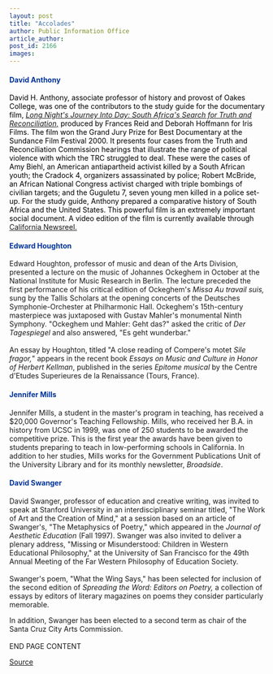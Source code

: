 ```yaml
---
layout: post
title: "Accolades"
author: Public Information Office
article_author: 
post_id: 2166
images:
---
```


<h4>
  <font color="#003399">David Anthony</font>
</h4>
<p>
  <font color="#000000">David H. Anthony, associate professor of history and provost of Oakes College, was one of the contributors to the study guide for the documentary film,</font> <a href="http://www.irisfilms.org/longnight/"><i>Long Night's Journey Into Day: South Africa's Search for Truth and Reconciliation,</i></a> <font color="#000000">produced by Frances Reid and Deborah Hoffmann for Iris Films. The film won the Grand Jury Prize for Best Documentary at the Sundance Film Festival 2000. It presents four cases from the Truth and Reconciliation Commission hearings that illustrate the range of political violence with which the TRC struggled to deal. These were the cases of Amy Biehl, an American antiapartheid activist killed by a South African youth; the Cradock 4, organizers assassinated by police; Robert McBride, an African National Congress activist charged with triple bombings of civilian targets; and the Guguletu 7, seven young men killed in a police set-up. For the study guide, Anthony prepared a comparative history of South Africa and the United States. This powerful film is an extremely important social document. A video edition of the film is currently available through</font> <a href="http://www.newsreel.org/films/longnight.htm">California Newsreel.</a>
</p>
<h4>
  <font color="#003399">Edward Houghton</font>
</h4>
<p>
  Edward Houghton, professor of music and dean of the Arts Division, presented a lecture on the music of Johannes Ockeghem in October at the National Institute for Music Research in Berlin. The lecture preceded the first performance of his critical edition of Ockeghem's <i>Missa Au travail suis,</i> sung by the Tallis Scholars at the opening concerts of the Deutsches Symphonie-Orchester at Philharmonic Hall. Ockeghem's 15th-century masterpiece was juxtaposed with Gustav Mahler's monumental Ninth Symphony. "Ockeghem und Mahler: Geht das?" asked the critic of <i>Der Tagespiegel</i> and also answered, "Es geht wunderbar."<br>
  <br>
  An essay by Houghton, titled "A close reading of Compere's motet <i>Sile fragor,</i>" appears in the recent book <i>Essays on Music and Culture in Honor of Herbert Kellman</i>, published in the series <i>Epitome musical</i> by the Centre d'Etudes Superieures de la Renaissance (Tours, France).
</p>
<h4>
  <font color="#003399">Jennifer Mills</font>
</h4>
<p>
  Jennifer Mills, a student in the master's program in teaching, has received a $20,000 Governor's Teaching Fellowship. Mills, who received her B.A. in history from UCSC in 1999, was one of 250 students to be awarded the competitive prize. This is the first year the awards have been given to students preparing to teach in low-performing schools in California. In addition to her studies, Mills works for the Government Publications Unit of the University Library and for its monthly newsletter, <i>Broadside</i>.
</p>
<h4>
  <font color="#003399">David Swanger</font>
</h4>
<p>
  David Swanger, professor of education and creative writing, was invited to speak at Stanford University in an interdisciplinary seminar titled, "The Work of Art and the Creation of Mind," at a session based on an article of Swanger's, "The Metaphysics of Poetry," which appeared in the <i>Journal of Aesthetic Education</i> (Fall 1997). Swanger was also invited to deliver a plenary address, "Missing or Misunderstood: Children in Western Educational Philosophy," at the University of San Francisco for the 49th Annual Meeting of the Far Western Philosophy of Education Society.<br>
  <br>
  Swanger's poem, "What the Wing Says," has been selected for inclusion of the second edition of <i>Spreading the Word: Editors on Poetry,</i> a collection of essays by editors of literary magazines on poems they consider particularly memorable.
</p>
<p>
  In addition, Swanger has been elected to a second term as chair of the Santa Cruz City Arts Commission.<br>
  <br>
  END PAGE CONTENT
</p>
<p><a href="http://www1.ucsc.edu/currents/00-01/03-05/accolades.html" title="Permalink to accolades">Source</a></p>
